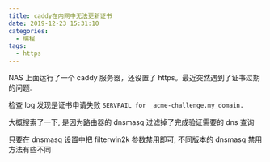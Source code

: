 ```yaml
---
title: caddy在内网中无法更新证书
date: 2019-12-23 15:31:10
categories:
  - 编程
tags:
  - https
---
```


NAS 上面运行了一个 caddy 服务器，还设置了 https。最近突然遇到了证书过期的问题.

检查 log 发现是证书申请失败 `SERVFAIL for _acme-challenge.my_domain.`

大概搜索了一下, 是因为路由器的 dnsmasq 过滤掉了完成验证需要的 dns 查询

只要在 dnsmasq 设置中把 filterwin2k 参数禁用即可, 不同版本的 dnsmasq 禁用方法有些不同
